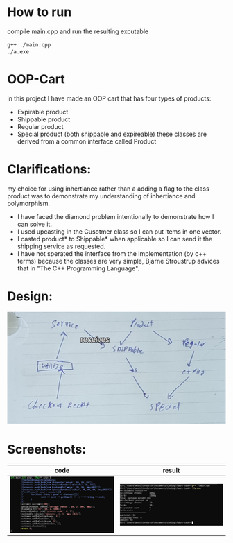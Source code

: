 # How to run
compile main.cpp and run the resulting excutable
```
g++ ./main.cpp
./a.exe
```
# OOP-Cart
in this project I have made an OOP cart that has four types of products:
  - Expirable product
  - Shippable product
  - Regular product
  - Special product (both shippable and expireable)
these classes are derived from a common interface called Product
# Clarifications:
my choice for using inhertiance rather than a adding a flag to the class product was to demonstrate my understanding of inhertiance and polymorphism.
  -  I have faced the diamond problem intentionally to demonstrate how I can solve it.
  -  I used upcasting in the Cusotmer class so I can put items in one vector.
  -  I casted product* to Shippable* when applicable so I can send it the shipping service as requested.
  -  I have not sperated the interface from the Implementation (by c++ terms) because the classes are very simple, Bjarne Stroustrup advices that in "The C++ Programming Language".

# Design:
![design](https://github.com/MostafaEwis/OOP-Cart/blob/master/design.jpg)

# Screenshots:
| code | result | 
| ---- | ---- |
|![code](./code.png) | ![result](./result.png) |

